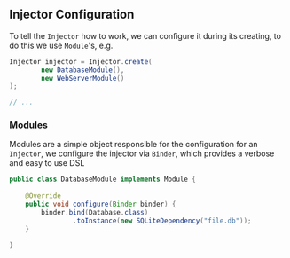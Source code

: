 ## Injector Configuration

To tell the `Injector` how to work, we can configure it during its creating,
to do this we use `Module`'s, e.g.

```Java
Injector injector = Injector.create(
        new DatabaseModule(),
        new WebServerModule()
);

// ...
```

### Modules

Modules are a simple object responsible for the configuration for an `Injector`,
we configure the injector via `Binder`, which provides a verbose and easy to use
DSL

```java
public class DatabaseModule implements Module {
    
    @Override
    public void configure(Binder binder) {
        binder.bind(Database.class)
                .toInstance(new SQLiteDependency("file.db"));
    }
    
}
```